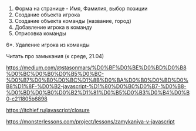 1. Форма на странице - Имя, Фамилия, выбор позиции
2. Создание объекта игрока
3. Создание объекта команды (название, город)
4. Добавление игрока в команду
5. Отрисовка команды

6*. Удаление игрока из команды
   







Читать про замыкания (к среде, 21.04)

https://medium.com/@stasonmars/%D0%BF%D0%BE%D0%BD%D0%B8%D0%BC%D0%B0%D0%B5%D0%BC-%D0%B7%D0%B0%D0%BC%D1%8B%D0%BA%D0%B0%D0%BD%D0%B8%D1%8F-%D0%B2-javascript-%D1%80%D0%B0%D0%B7-%D0%B8-%D0%BD%D0%B0%D0%B2%D1%81%D0%B5%D0%B3%D0%B4%D0%B0-c211805b6898

https://itchief.ru/javascript/closure

https://monsterlessons.com/project/lessons/zamykaniya-v-javascript